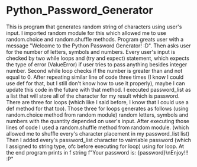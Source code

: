 # Python_Password_Generator
This is program that generates random string of characters using user's input.
I imported random module for this which allowed me to use random.choice and random.shuffle methods.
Program greats user with a message "Welcome to the Python Password Generator! :D".
Then asks user for the number of letters, symbols and numbers.
Every user's input is checked by two while loops and (try and expect) statement, which expects the type of error (ValueError) if user tries to pass anything besides integer number. Second while loop checks if the number is greater than and not equal to 0.
After repeating similar line of code three times (I know I could use def for that, but I still don't know how to use it properly), maybe I can update this code in the future with that method. 
I executed password_list as a list that will store all of the character for my result which is password.
There are three for loops (which like I said before, I know that I could use a def method for that too). Those three for loops generates as follows (using random.choice method from random module) random letters, symbols and numbers with the quantity depended on user's input.
After executing those lines of code I used a random.shuffle method from random module. (which allowed me to shuffle every's character placement in my password_list list)
Then I added every's password_list character to vairriable password (which I assigned to string type, ofc before executing for loop) using for loop.
At the end program prints in f string f"Your password is: {password}\nEnjoy!!! :P"
